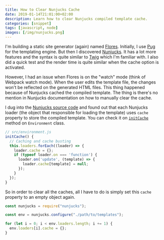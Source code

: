 ```yaml
---
title: How to Clear Nunjucks Cache
date: 2019-01-14T21:01:00+02:00
description: Learn how to clear Nunjucks compiled template cache.
categories: [snippet]
tags: [javascript, node]
images: [/img/nunjucks.png]
---
```

I'm building a static site generator (again) named [Flores](https://github.com/risan/flores). Initially, I use [Pug](https://pugjs.org/) for the templating engine. But then I discovered [Nunjucks](https://mozilla.github.io/nunjucks/). It has a lot more features and the syntax is quite similar to [Twig](https://twig.symfony.com/) which I'm familiar with. I also did a quick test and the render time is quite similar when the cache option is activated.

However, I had an issue when Flores is on the "watch" mode (think of Webpack watch mode). When the user edits the template file, the changes won't be reflected on the generated HTML files. This thing happened because of Nunjucks cached the compiled template. The thing is there's no mention in Nunjucks documentation on how to manually clear the cache.

I dug into the [Nunjucks source code](https://github.com/mozilla/nunjucks) and found out that each Nunjucks loader (the object that responsible for loading the template) uses `cache` property to store the compiled template. You can check it on [`initCache`](https://github.com/mozilla/nunjucks/blob/v3.1.7/nunjucks/src/environment.js#L98-L108) method on `Environment` class.

```js
// src/environment.js
initCache() {
  // Caching and cache busting
  this.loaders.forEach((loader) => {
    loader.cache = {};
    if (typeof loader.on === 'function') {
      loader.on('update', (template) => {
        loader.cache[template] = null;
      });
    }
  });
}
```

So in order to clear all the caches, all I have to do is simply set this `cache` property to an empty object again.

```js
const nunjucks = require("nunjucks");

const env = nunjucks.configure("./path/to/templates");

for (let i = 0; i < env.loaders.length; i += 1) {
  env.loaders[i].cache = {};
}
```
